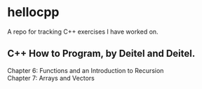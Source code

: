 # hellocpp

A repo for tracking C++ exercises I have worked on.

## C++ How to Program, by Deitel and Deitel.

Chapter 6: Functions and an Introduction to Recursion  
Chapter 7: Arrays and Vectors
